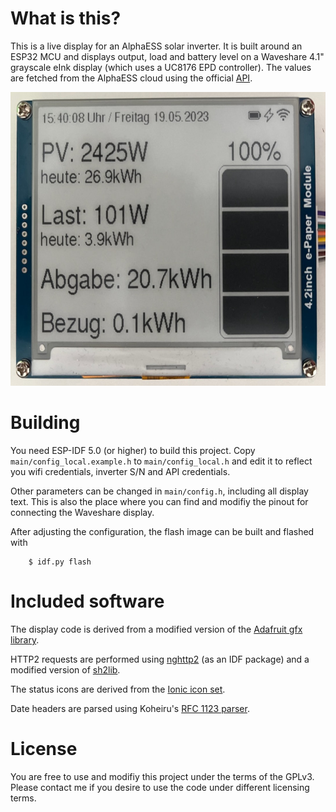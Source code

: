 # What is this?

This is a live display for an AlphaESS solar inverter. It is built around an ESP32
MCU and displays output, load and battery level on a Waveshare 4.1" grayscale eInk
display (which uses a UC8176 EPD controller). The values are fetched from the AlphaESS
cloud using the official [API](https://github.com/alphaess-developer/alphacloud_open_api).

<img src="doc/display.jpeg" width="640" height="470" alt="power display"></img>

# Building

You need ESP-IDF 5.0 (or higher) to build this project. Copy `main/config_local.example.h`
to `main/config_local.h` and edit it to reflect you wifi credentials, inverter S/N and API
credentials.

Other parameters can be changed in `main/config.h`, including all display text. This is
also the place where you can find and modifiy the pinout for connecting the Waveshare
display.

After adjusting the configuration, the flash image can be built and flashed with

```
    $ idf.py flash
```

# Included software

The display code is derived from a modified version of the
[Adafruit gfx library](https://github.com/adafruit/Adafruit-GFX-Library).

HTTP2 requests are performed using [nghttp2](https://nghttp2.org) (as an
IDF package) and a modified version of
[sh2lib](https://github.com/espressif/esp-va-sdk/blob/master/components/sh2lib/sh2lib.h).

The status icons are derived from the [Ionic icon set](https://ionic.io/ionicons).

Date headers are parsed using Koheiru's [RFC 1123 parser](https://github.com/Koheiru/date-rfc).

# License

You are free to use and modifiy this project under the terms of the GPLv3. Please
contact me if you desire to use the code under different licensing terms.
